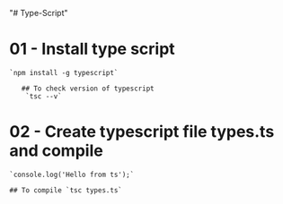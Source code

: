 "# Type-Script" 
# 01 - Install type script
    `npm install -g typescript`

       ## To check version of typescript
        `tsc --v`
# 02 - Create typescript file types.ts and compile
    `console.log('Hello from ts');`

    ## To compile `tsc types.ts`